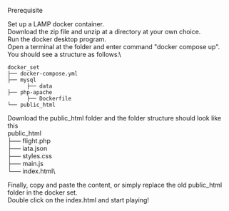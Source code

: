 Prerequisite

Set up a LAMP docker container.
<br>
Download the zip file and unzip at a directory at your own choice.
<br>
Run the docker desktop program.\
Open a terminal at the folder and enter command "docker compose up".\
You should see a structure as follows:\
```
docker_set
├── docker-compose.yml
├── mysql
      ├── data
├── php-apache
      ├── Dockerfile
└── public_html
```    
Download the public_html folder and the folder structure should look like this\
   public_html\
   ├── flight.php\
   ├── iata.json\
   ├── styles.css\
   ├── main.js\
   └── index.html\

Finally, copy and paste the content, or simply replace the old public_html folder in the docker set.\
Double click on the index.html and start playing!
